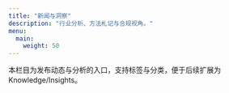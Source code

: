 ```yaml
---
title: "新闻与洞察"
description: "行业分析、方法札记与合规视角。"
menu:
  main:
    weight: 50
---
```


本栏目为发布动态与分析的入口，支持标签与分类，便于后续扩展为 Knowledge/Insights。
